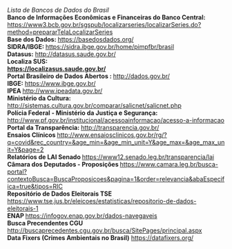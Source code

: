 <i> Lista de Bancos de Dados do Brasil </i>
<br> <b> Banco de Informações Econômicas e Financeiras do Banco Central: </b> https://www3.bcb.gov.br/sgspub/localizarseries/localizarSeries.do?method=prepararTelaLocalizarSeries
<br> <b> Base dos Dados: </b> https://basedosdados.org/
<br> <b> SIDRA/IBGE: </b> https://sidra.ibge.gov.br/home/pimpfbr/brasil
<br> <b>Datasus:</b> http://datasus.saude.gov.br/
<br> <b> Localiza SUS: <br> https://localizasus.saude.gov.br/
<br> <b>Portal Brasileiro de Dados Abertos </b>: </b>http://dados.gov.br/
<br> <b> IBGE:</b> https://www.ibge.gov.br/
<br> <b>IPEA </b> http://www.ipeadata.gov.br/
<br> <b> Ministério da Cultura:</b> http://sistemas.cultura.gov.br/comparar/salicnet/salicnet.php
<br> <b>Polícia Federal - Ministério da Justiça e Segurança: </b> http://www.pf.gov.br/institucional/acessoainformacao/acesso-a-informacao
<br> <b>Portal da Transparência: </b>http://transparencia.gov.br/
<br> <b> Ensaios Clínicos </b> http://www.ensaiosclinicos.gov.br/rg/?q=covid&rec_country=&age_min=&age_min_unit=Y&age_max=&age_max_unit=Y&page=2
<br> <b> Relatórios de LAI Senado </b> https://www12.senado.leg.br/transparencia/lai
<br> <b> Câmara dos Deputados - Proposições </b> https://www.camara.leg.br/busca-portal?contextoBusca=BuscaProposicoes&pagina=1&order=relevancia&abaEspecifica=true&tipos=RIC
<br> <b> Repositório de Dados Eleitorais TSE </b> https://www.tse.jus.br/eleicoes/estatisticas/repositorio-de-dados-eleitorais-1
<br> <b> ENAP </b> https://infogov.enap.gov.br/dados-navegaveis
<br> <b> Busca Precendentes CGU </b> http://buscaprecedentes.cgu.gov.br/busca/SitePages/principal.aspx
<br> <b> Data Fixers (Crimes Ambientais no Brasil)</b> https://datafixers.org/
